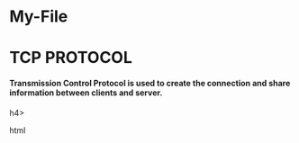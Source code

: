 # My-File
<html>
  <head>
    <title>My first Document</title>
  </head>
  <body>
    <h1><marque> TCP PROTOCOL</h1></marque>
      <body>
      <p><h4> Transmission Control Protocol is used to create the connection and share information between clients and server.</h4>h4> </p>
      </body>
    </h1>html
                                                                                                                                         
        
